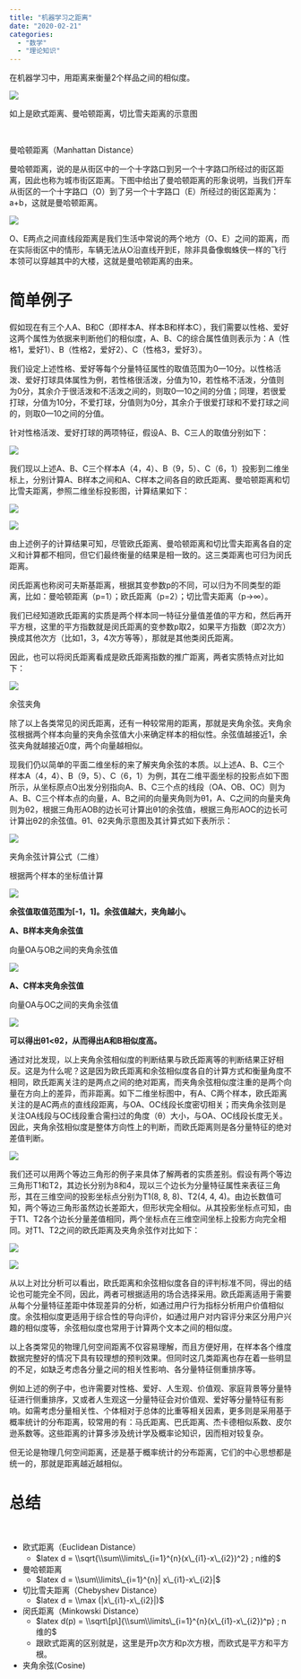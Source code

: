 ```yaml
---
title: "机器学习之距离"
date: "2020-02-21"
categories: 
  - "数学"
  - "理论知识"
---
```


在机器学习中，用距离来衡量2个样品之间的相似度。

[![](images/v2-02dc0c92bce1be17a46ceeba80962bfb_hd.jpg)](http://127.0.0.1/?attachment_id=3052)

如上是欧式距离、曼哈顿距离，切比雪夫距离的示意图

 

曼哈顿距离（Manhattan Distance）

曼哈顿距离，说的是从街区中的一个十字路口到另一个十字路口所经过的街区距离，因此也称为城市街区距离。下图中给出了曼哈顿距离的形象说明，当我们开车从街区的一个十字路口（O）到了另一个十字路口（E）所经过的街区距离为：a+b，这就是曼哈顿距离。

[![](images/v2-6ad82bc846b5e6fa47d46eae6be67696_hd.jpg)](http://127.0.0.1/?attachment_id=3051)

O、E两点之间直线段距离是我们生活中常说的两个地方（O、E）之间的距离，而在实际街区中的情形，车辆无法从O沿直线开到E，除非具备像蜘蛛侠一样的飞行本领可以穿越其中的大楼，这就是曼哈顿距离的由来。

# 简单例子

假如现在有三个人A、B和C（即样本A、样本B和样本C），我们需要以性格、爱好这两个属性为依据来判断他们的相似度，A、B、C的综合属性值则表示为：A（性格1，爱好1）、B（性格2，爱好2）、C（性格3，爱好3）。

我们设定上述性格、爱好等每个分量特征属性的取值范围为0—10分。以性格活泼、爱好打球具体属性为例，若性格很活泼，分值为10，若性格不活泼，分值则为0分，其余介于很活泼和不活泼之间的，则取0—10之间的分值；同理，若很爱打球，分值为10分，不爱打球，分值则为0分，其余介于很爱打球和不爱打球之间的，则取0—10之间的分值。

针对性格活泼、爱好打球的两项特征，假设A、B、C三人的取值分别如下：

[![](images/v2-33d5b9297a69a98ce3985bd230774f91_hd.jpg)](http://127.0.0.1/?attachment_id=3056)

我们现以上述A、B、C三个样本A（4，4）、B（9，5）、C（6，1）投影到二维坐标上，分别计算A、B样本之间和A、C样本之间各自的欧氏距离、曼哈顿距离和切比雪夫距离，参照二维坐标投影图，计算结果如下：

[![](images/v2-aa11598c18658d77673731721349568e_hd.jpg)](http://127.0.0.1/?attachment_id=3057)

[![](images/v2-2a846ae7bd68cc1c19b66fc424ccec63_hd.jpg)](http://127.0.0.1/?attachment_id=3058)

由上述例子的计算结果可知，尽管欧氏距离、曼哈顿距离和切比雪夫距离各自的定义和计算都不相同，但它们最终衡量的结果是相一致的。这三类距离也可归为闵氏距离。

闵氏距离也称闵可夫斯基距离，根据其变参数p的不同，可以归为不同类型的距离，比如：曼哈顿距离（p=1）；欧氏距离（p=2）；切比雪夫距离（p→∞）。

我们已经知道欧氏距离的实质是两个样本同一特征分量值差值的平方和，然后再开平方根，这里的平方指数就是闵氏距离的变参数p取2，如果平方指数（即2次方）换成其他次方（比如1，3，4次方等等），那就是其他类闵氏距离。

因此，也可以将闵氏距离看成是欧氏距离指数的推广距离，两者实质特点对比如下：

[![](images/v2-aec6a4e4b1cfd7c0981fb8b409eebd60_hd.jpg)](http://127.0.0.1/?attachment_id=3059)

余弦夹角

除了以上各类常见的闵氏距离，还有一种较常用的距离，那就是夹角余弦。夹角余弦根据两个样本向量的夹角余弦值大小来确定样本的相似性。余弦值越接近1，余弦夹角就越接近0度，两个向量越相似。

现我们仍以简单的平面二维坐标的来了解夹角余弦的本质。以上述A、B、C三个样本A（4，4）、B（9，5）、C（6，1）为例，其在二维平面坐标的投影点如下图所示，从坐标原点O出发分别指向A、B、C三个点的线段（OA、OB、OC）则为A、B、C三个样本点的向量，A、B之间的向量夹角则为θ1，A、C之间的向量夹角则为θ2，根据三角形AOB的边长可计算出θ1的余弦值，根据三角形AOC的边长可计算出θ2的余弦值。θ1、θ2夹角示意图及其计算式如下表所示：

[![](images/v2-1086c2db8652e083f4e6d172f75d7ab0_hd.jpg)](http://127.0.0.1/?attachment_id=3061)

夹角余弦计算公式（二维）

根据两个样本的坐标值计算

[![](images/v2-bd856c562d9a5bc67528066045a8f59a_hd.jpg)](http://127.0.0.1/?attachment_id=3062)

**余弦值取值范围为\[-1，1\]。余弦值越大，夹角越小。**

**A、B样本夹角余弦值**

向量OA与OB之间的夹角余弦值

[![](images/v2-0e9ae169c4b6c4dc2b04ca3631d2aaf9_hd.jpg)](http://127.0.0.1/?attachment_id=3063)

**A、C样本夹角余弦值**

向量OA与OC之间的夹角余弦值

[![](images/v2-fff33de40e7c8aeeaedef7ff9350c31e_hd.jpg)](http://127.0.0.1/?attachment_id=3064)

**可以得出θ1<θ2，从而得出A和B相似度高。**

通过对比发现，以上夹角余弦相似度的判断结果与欧氏距离等的判断结果正好相反。这是为什么呢？这是因为欧氏距离和余弦相似度各自的计算方式和衡量角度不相同，欧氏距离关注的是两点之间的绝对距离，而夹角余弦相似度注重的是两个向量在方向上的差异，而非距离。如下二维坐标图中，有A、C两个样本，欧氏距离关注的是AC两点的直线段距离，与OA、OC线段长度密切相关；而夹角余弦则是关注OA线段与OC线段重合需扫过的角度（θ）大小，与OA、OC线段长度无关。因此，夹角余弦相似度是整体方向性上的判断，而欧氏距离则是各分量特征的绝对差值判断。

[![](images/v2-13a48637c572145c0fabfbd73dcd1c0d_hd.jpg)](http://127.0.0.1/?attachment_id=3065)

我们还可以用两个等边三角形的例子来具体了解两者的实质差别。假设有两个等边三角形T1和T2，其边长分别为8和4，现以三个边长为分量特征属性来表征三角形，其在三维空间的投影坐标点分别为T1(8, 8, 8)、T2(4, 4, 4)。由边长数值可知，两个等边三角形虽然边长差距大，但形状完全相似。从其投影坐标点可知，由于T1、T2各个边长分量差值相同，两个坐标点在三维空间坐标上投影方向完全相同。对T1、T2之间的欧氏距离及夹角余弦作对比如下：

[![](images/v2-681e6115fae9e9975659035ef747e4d1_hd.jpg)](http://127.0.0.1/?attachment_id=3066)

[![](images/v2-ebafff38d8eac44220390ab9c8e4c711_hd.jpg)](http://127.0.0.1/?attachment_id=3067)

从以上对比分析可以看出，欧氏距离和余弦相似度各自的评判标准不同，得出的结论也可能完全不同，因此，两者可根据适用的场合选择采用。欧氏距离适用于需要从每个分量特征差距中体现差异的分析，如通过用户行为指标分析用户价值相似度。余弦相似度更适用于综合性的导向评价，如通过用户对内容评分来区分用户兴趣的相似度等，余弦相似度也常用于计算两个文本之间的相似度。

以上各类常见的物理几何空间距离不仅容易理解，而且方便好用，在样本各个维度数据完整好的情况下具有较理想的预判效果。但同时这几类距离也存在着一些明显的不足，如缺乏考虑各分量之间的相关性影响、各分量特征侧重排序等。

例如上述的例子中，也许需要对性格、爱好、人生观、价值观、家庭背景等分量特征进行侧重排序，又或者人生观这一分量特征会对价值观、爱好等分量特征有影响。如需考虑分量相关性、个体相对于总体的比重等相关因素，更多则是采用基于概率统计的分布距离，较常用的有：马氏距离、巴氏距离、杰卡德相似系数、皮尔逊系数等。这些距离的计算多涉及统计学及概率论知识，因而相对较复杂。

但无论是物理几何空间距离，还是基于概率统计的分布距离，它们的中心思想都是统一的，那就是距离越近越相似。

# 总结

 

- 欧式距离（Euclidean Distance）
    - $latex d = \\sqrt{\\sum\\limits\_{i=1}^{n}(x\_{i1}-x\_{i2})^2} ; n维的$
- 曼哈顿距离
    - $latex d = \\sum\\limits\_{i=1}^{n}| x\_{i1}-x\_{i2}|$
- 切比雪夫距离（Chebyshev Distance）
    - $latex d = \\max (|x\_{i1}-x\_{i2}|)$
- 闵氏距离（Minkowski Distance）
    - $latex d(p) = \\sqrt\[p\]{\\sum\\limits\_{i=1}^{n}(x\_{i1}-x\_{i2})^p} ; n维的$
    - 跟欧式距离的区别就是，这里是开p次方和p次方根，而欧式是平方和平方根。
- 夹角余弦(Cosine)
